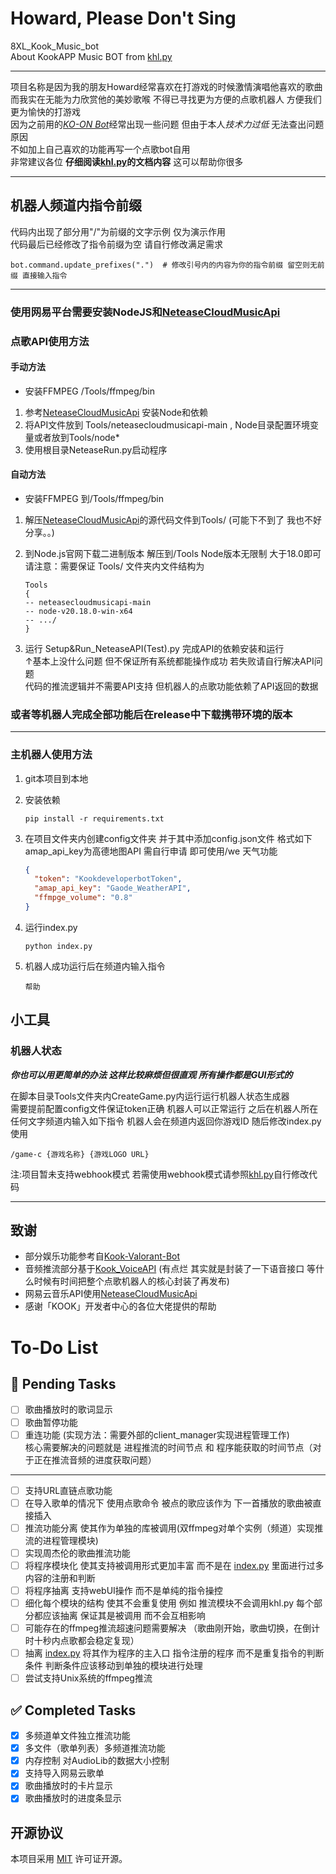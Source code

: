 # Howard, Please Don't Sing

8XL_Kook_Music_bot  
About KookAPP Music BOT from [khl.py](https://github.com/TWT233/khl.py)

***

项目名称是因为我的朋友Howard经常喜欢在打游戏的时候激情演唱他喜欢的歌曲  
而我实在无能为力欣赏他的美妙歌喉 不得已寻找更为方便的点歌机器人 方便我们更为愉快的打游戏  
因为之前用的[*KO-ON Bot*](https://github.com/Gunale0926/KO-ON-Bot)经常出现一些问题 但由于本人*技术力过低*
无法查出问题原因  
不如加上自己喜欢的功能再写一个点歌bot自用  
非常建议各位 **仔细阅读[khl.py](https://github.com/TWT233/khl.py)的文档内容** 这可以帮助你很多
***

## 机器人频道内指令前缀

代码内出现了部分用"/"为前缀的文字示例 仅为演示作用  
代码最后已经修改了指令前缀为空 请自行修改满足需求

```shell
bot.command.update_prefixes(".")  # 修改引号内的内容为你的指令前缀 留空则无前缀 直接输入指令
```

---

### 使用网易平台需要安装NodeJS和[NeteaseCloudMusicApi](https://gitlab.com/Binaryify/neteasecloudmusicapi)

### 点歌API使用方法

#### 手动方法

- 安装FFMPEG /Tools/ffmpeg/bin

1. 参考[NeteaseCloudMusicApi](https://gitlab.com/Binaryify/neteasecloudmusicapi) 安装Node和依赖
2. 将API文件放到 Tools/neteasecloudmusicapi-main , Node目录配置环境变量或者放到Tools/node*
3. 使用根目录NeteaseRun.py启动程序

#### 自动方法

- 安装FFMPEG 到/Tools/ffmpeg/bin

1. 解压[NeteaseCloudMusicApi](https://gitlab.com/Binaryify/neteasecloudmusicapi)的源代码文件到Tools/ (可能下不到了
   我也不好分享。。)
2. 到Node.js官网下载二进制版本 解压到/Tools Node版本无限制 大于18.0即可  
   请注意：需要保证 Tools/ 文件夹内文件结构为

   ```shell
   Tools  
   {   
   -- neteasecloudmusicapi-main  
   -- node-v20.18.0-win-x64  
   -- .../  
   }
   ```

3. 运行 Setup&Run_NeteaseAPI(Test).py 完成API的依赖安装和运行  
   ↑基本上没什么问题 但不保证所有系统都能操作成功 若失败请自行解决API问题  
   代码的推流逻辑并不需要API支持 但机器人的点歌功能依赖了API返回的数据

### 或者等机器人完成全部功能后在release中下载携带环境的版本

---

### 主机器人使用方法

1. git本项目到本地

2. 安装依赖

   ```shell
   pip install -r requirements.txt
   ```

3. 在项目文件夹内创建config文件夹 并于其中添加config.json文件 格式如下\
   amap_api_key为高德地图API 需自行申请 即可使用/we 天气功能

   ```json
   {
     "token": "KookdeveloperbotToken",
     "amap_api_key": "Gaode_WeatherAPI",
     "ffmpge_volume": "0.8"
   }
   ```

4. 运行index.py

   ```shell
   python index.py
   ```

5. 机器人成功运行后在频道内输入指令

   ```shell
   帮助
   ```

## 小工具

### 机器人状态

***你也可以用更简单的办法 这样比较麻烦但很直观 所有操作都是GUI形式的***

在脚本目录Tools文件夹内CreateGame.py内运行运行机器人状态生成器  
需要提前配置config文件保证token正确 机器人可以正常运行
之后在机器人所在任何文字频道内输入如下指令 机器人会在频道内返回你游戏ID 随后修改index.py使用

```shell
/game-c {游戏名称} {游戏LOGO URL}
```

注:项目暂未支持webhook模式 若需使用webhook模式请参照[khl.py](https://github.com/TWT233/khl.py)自行修改代码


---

## 致谢

- 部分娱乐功能参考自[Kook-Valorant-Bot](https://github.com/Valorant-Shop-CN/Kook-Valorant-Bot)
- 音频推流部分基于[Kook_VoiceAPI](https://github.com/e8xl/Kook_VoiceAPI) (有点烂 其实就是封装了一下语音接口
  等什么时候有时间把整个点歌机器人的核心封装了再发布)
- 网易云音乐API使用[NeteaseCloudMusicApi](https://github.com/Binaryify/NeteaseCloudMusicApi)
- 感谢「KOOK」开发者中心的各位大佬提供的帮助

# To-Do List

## 📝 Pending Tasks

- [ ] 歌曲播放时的歌词显示
- [ ] 歌曲暂停功能
- [ ] 重连功能 (实现方法：需要外部的client_manager实现进程管理工作)  
  核心需要解决的问题就是 进程推流的时间节点 和 程序能获取的时间节点（对于正在推流音频的进度获取问题）

---

- [ ] 支持URL直链点歌功能
- [ ] 在导入歌单的情况下 使用点歌命令 被点的歌应该作为 下一首播放的歌曲被直接插入
- [ ] 推流功能分离 使其作为单独的库被调用(双ffmpeg对单个实例（频道）实现推流的进程管理模块)
- [ ] 实现周杰伦的歌曲推流功能
- [ ] 将程序模块化 使其支持被调用形式更加丰富 而不是在 [index.py](index.py) 里面进行过多内容的注册和判断
- [ ] 将程序抽离 支持webUI操作 而不是单纯的指令操控
- [ ] 细化每个模块的结构 使其不会重复使用 例如 推流模块不会调用khl.py 每个部分都应该抽离 保证其是被调用 而不会互相影响
- [ ] 可能存在的ffmpeg推流超速问题需要解决 （歌曲刚开始，歌曲切换，在倒计时十秒内点歌都会稳定复现）
- [ ] 抽离 [index.py](index.py) 将其作为程序的主入口 指令注册的程序 而不是重复指令的判断条件 判断条件应该移动到单独的模块进行处理
- [ ] 尝试支持Unix系统的ffmpeg推流

## ✅ Completed Tasks

- [x] 多频道单文件独立推流功能
- [x] 多文件（歌单列表）多频道推流功能
- [x] 内存控制 对AudioLib的数据大小控制
- [x] 支持导入网易云歌单
- [x] 歌曲播放时的卡片显示
- [x] 歌曲播放时的进度条显示

## 开源协议

本项目采用 [MIT](LICENSE) 许可证开源。
